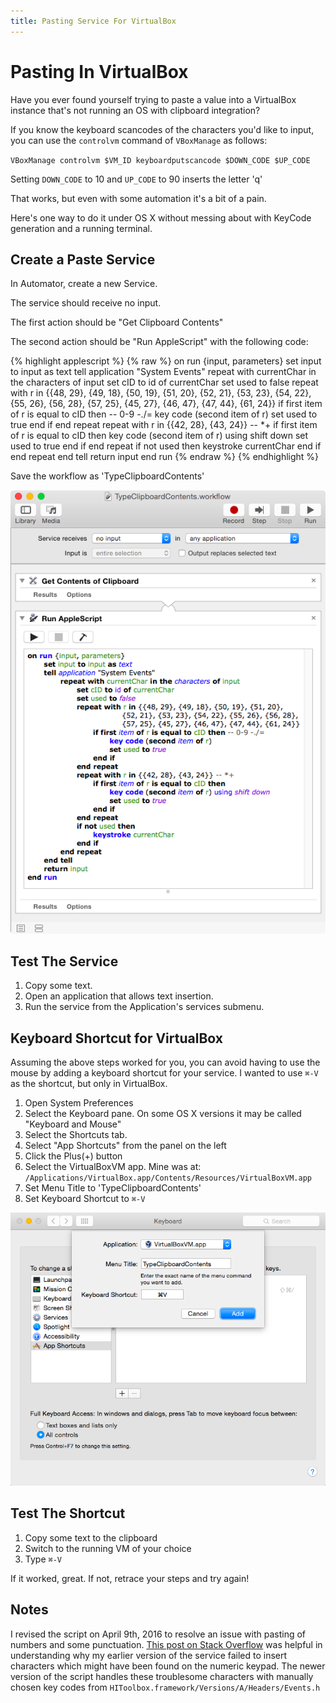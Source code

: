 ```yaml
---
title: Pasting Service For VirtualBox
---
```

<meta http-equiv='Content-Type' content='text/html; charset=utf-8' />

Pasting In VirtualBox
=====================

Have you ever found yourself trying to paste a value into a VirtualBox
instance that's not running an OS with clipboard integration?

If you know the keyboard scancodes of the characters you'd like to
input, you can use the `controlvm` command of `VBoxManage` as follows:

`VBoxManage controlvm $VM_ID keyboardputscancode $DOWN_CODE $UP_CODE`

Setting `DOWN_CODE` to 10 and `UP_CODE` to 90 inserts the letter 'q'

That works, but even with some automation it's a bit of a pain.


Here's one way to do it under OS X without messing about with KeyCode
generation and a running terminal.

Create a Paste Service
----------------------

In Automator, create a new Service.

The service should receive no input.

The first action should be "Get Clipboard Contents"

The second action should be "Run AppleScript" with the following code:

{% highlight applescript %}
{% raw %}
on run {input, parameters}
    set input to input as text
    tell application "System Events"
        repeat with currentChar in the characters of input
            set cID to id of currentChar
            set used to false
            repeat with r in {{48, 29}, {49, 18}, {50, 19}, {51, 20}, {52, 21}, {53, 23}, {54, 22}, {55, 26}, {56, 28}, {57, 25}, {45, 27}, {46, 47}, {47, 44}, {61, 24}}
                if first item of r is equal to cID then -- 0-9 -./=
                    key code (second item of r)
                    set used to true
                end if
            end repeat
            repeat with r in {{42, 28}, {43, 24}} -- *+
                if first item of r is equal to cID then
                    key code (second item of r) using shift down
                    set used to true
                end if
            end repeat
            if not used then
                keystroke currentChar
            end if
        end repeat
    end tell
    return input
end run
{% endraw %}
{% endhighlight %}

Save the workflow as 'TypeClipboardContents'


![This is what TypeClipboardContents.workflow looks like in Automator](images/type-clipboard-contents-workflow.png "Automator Workflow Screenshot")

Test The Service
----------------

1. Copy some text.
2. Open an application that allows text insertion.
3. Run the service from the Application's services submenu.


Keyboard Shortcut for VirtualBox
--------------------------------

Assuming the above steps worked for you, you can avoid having to use
the mouse by adding a keyboard shortcut for your service. I wanted to
use `⌘-V` as the shortcut, but only in VirtualBox.

1. Open System Preferences
2. Select the Keyboard pane. On some OS X versions it may be called
"Keyboard and Mouse"
3. Select the Shortcuts tab.
4. Select "App Shortcuts" from the panel on the left
5. Click the Plus(+) button
6. Select the VirtualBoxVM app. Mine was at:
`/Applications/VirtualBox.app/Contents/Resources/VirtualBoxVM.app`
7. Set Menu Title to 'TypeClipboardContents'
8. Set Keyboard Shortcut to `⌘-V`

![Establishing the keyboard shortcut](images/type-clipboard-contents-shortcut.png "Shortcut Configuration Screenshot")

Test The Shortcut
-----------------

1. Copy some text to the clipboard
2. Switch to the running VM of your choice
3. Type `⌘-V`

If it worked, great. If not, retrace your steps and try again!

Notes
-----

I revised the script on April 9th, 2016 to resolve an issue with
pasting of numbers and some
punctuation. [This post on Stack Overflow](http://apple.stackexchange.com/questions/142986/applescript-keystroke-ignoring-numbers)
was helpful in understanding why my earlier version of the service
failed to insert characters which might have been found on the numeric
keypad. The newer version of the script handles these troublesome
characters with manually chosen key codes from
`HIToolbox.framework/Versions/A/Headers/Events.h`

